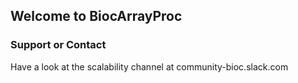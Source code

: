 ## Welcome to BiocArrayProc



### Support or Contact

Have a look at the scalability channel at community-bioc.slack.com
